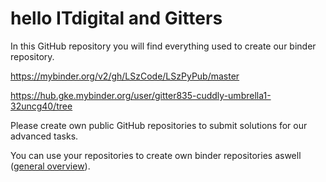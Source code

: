 # hello ITdigital and Gitters

In this GitHub repository you will find everything used to create our binder repository.

https://mybinder.org/v2/gh/LSzCode/LSzPyPub/master


https://hub.gke.mybinder.org/user/gitter835-cuddly-umbrella1-32uncg40/tree

Please create own public GitHub repositories to submit solutions for our advanced tasks. 

You can use your repositories to create own binder repositories aswell (<a href="https://www.youtube.com/watch?v=OK6M4w7LYIc">general overview</a>).
